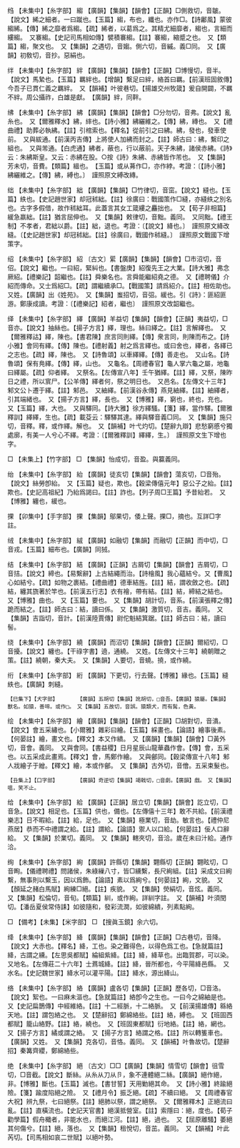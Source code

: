 <!-- { "loadSidebar": true } -->
绉	【未集中】【糸字部】	縐	【廣韻】【集韻】【韻會】【正韻】□側救切，音皺。【說文】絺之細者。一曰蹴也。【玉篇】縐，布也，纖也。亦作□。【詩鄘風】蒙彼縐絺。【傳】絺之靡者爲縐。【疏】絺者，以葛爲之。其精尤細靡者，縐也，言細而縷縐。　又褰縐。【史記司馬相如傳】襞積褰縐。【註】褰縐，縮蹙之也。　又【類篇】縐，聚文也。　又【集韻】之遇切，音媰。側六切，音縬。義□同。　又【廣韻】初敎切，音抄。惡絹也。

绊	【未集中】【糸字部】	絆	【廣韻】【集韻】【韻會】【正韻】□博慢切，音半。【說文】馬縶也。【玉篇】羈絆也。【增韻】繫足曰絆，絡首曰羈。【前漢班固敘傳】今吾子已貫仁義之羈絆。　又【韻補】叶彼巷切。【揚雄交州牧箴】爰自開闢，不羈不絆。周公攝祚，白雄是獻。　【廣韻】絆，同靽。

绋	【未集中】【糸字部】	紼	【廣韻】【集韻】【韻會】□分勿切，音弗。【說文】亂糸也。　又【爾雅釋水】紼，繂也。【詩小雅】紼纚維之。【傳】紼，縳也。　又【禮曲禮】助葬必執紼。【註】引棺索也。【釋名】從前引之曰紼。紼，發也，發車使前。　又與紱通。【前漢丙吉傳】上將使人加紼而封之。【註】師古曰：紼，繫印之組也。　又與芾通。【白虎通】紼者，蔽也，行以蔽前。天子朱紼，諸侯赤紼。《詩》云：朱紼斯皇。又云：赤紼在股。○按《詩》朱紼、赤紼皆作芾也。　又【集韻】芳未切，音費。【類篇】縕也。　【玉篇】或从茀作□，亦作綍。考證：〔【詩小雅】紼纚維之。【傳】紼，縛也。〕　謹照原文縛改縳。 

绌	【未集中】【糸字部】	絀	【廣韻】【集韻】□竹律切，音窋。【說文】縫也。【玉篇】紩也。【史記趙世家】却冠秫絀。【註】徐廣曰：戰國策作□縫，亦縫紩之別名也。古字多假借，故作秫絀耳。此蓋言其女工箴縷之麤拙也。　又【荀子非相篇】緩急嬴絀。【註】猶言屈伸也。　又【集韻】敕律切，音黜。義同。　又同黜。【禮王制】不孝者，君絀以爵。【註】絀，退也。考證：〔【說文】絳也。〕　謹照原文絳改縫。〔【史記趙世家】却冠秫絀。【註】徐廣曰，戰國作秫縫。〕　謹照原文戰國下增策字。 

绍	【未集中】【糸字部】	紹	〔古文〕綤【廣韻】【集韻】【韻會】□市沼切，音佋。【說文】繼也。一曰紹，緊糾也。【書盤庚】紹復先王之大業。【詩大雅】弗念厥紹。【禮樂記】韶繼也。【註】舜樂名也。言舜能繼紹堯之德。　又【禮聘儀】介紹而傳命。又士爲紹□。【疏】謂繼續承□。【戰國策】請爲紹介。【註】相佐助也。　又姓。【廣韻】出《姓苑》。　又【集韻】蚩招切，音弨。緩也。引《詩》：匪紹匪游。鄭康成讀。考證：〔【禮樂記】紹者，繼也〕　謹照原文改韶繼也。 

绎	【未集中】【糸字部】	繹	【廣韻】羊益切【集韻】【韻會】【正韻】夷益切，□音亦。【說文】抽絲也。【揚子方言】繹，理也。絲曰繹之。【註】言解繹也。　又【爾雅釋詁】繹，陳也。【書君陳】庶言同則繹。【傳】衆言同，則陳而布之。【詩小雅】會同有繹。【傳】陳也。【禮射義】射之爲言繹也。或曰舍也，繹者，各繹已之志也。【疏】繹，陳也。　又【詩魯頌】以車繹繹。【傳】善走也。　又山名。【詩魯頌】保有鳧繹。【傳】繹，山也。　又龜名。【周禮春官】龜人掌六龜之屬，地龜曰繹屬。【疏】仰者繹。　又祭名。【左傳宣八年】壬午猶繹。【註】繹，又祭，陳昨日之禮，所以賔尸。【公羊傳】繹者何，祭之明日也。　又邑名。【左傳文十三年】邾文公卜遷于繹。【註】邾邑。　又紬繹。【前漢谷永傳】燕見紬繹。【註】紬繹者，引其端緒也。　又【揚子方言】繹，長也。　又【博雅】繹，窮也，終也，充也。　又【玉篇】繹，大也。　又與驛同。【詩大雅】徐方繹騷。【箋】繹，當作驛。【爾雅釋訓】繹繹，生也。【疏】載芟云：驛驛其達。繹與驛音義□同。　又【集韻】施只切，音釋。釋，或作繹。解也。　又【韻補】叶弋灼切。【楚辭九辯】悲愁窮慼兮獨處廓，有美一人兮心不繹。考證：〔【爾雅釋訓】繹繹，生。〕　謹照原文生下增也字。 

□	【未集上】【竹字部】	□	【集韻】怡成切，音盈。與籯義同。

绐	【未集中】【糸字部】	紿	【廣韻】徒亥切【集韻】【韻會】蕩亥切，□音殆。【說文】絲勞卽紿。　又【玉篇】疑也，欺也。【穀梁傳僖元年】惡公子之紿。【註】欺也。【史記高祖紀】乃紿爲謁曰。【註】詐也。【列子周□王篇】予昔紿若。　又【博雅】纏也，緩也。

捰	【卯集中】【手字部】	捰	【集韻】鄔果切，倭上聲。捰□，摘也。互詳□字註。

绒	【未集中】【糸字部】	絨	【廣韻】如融切【集韻】而融切【正韻】而中切，□音戎。【玉篇】細布也。【廣韻】同狨。

结	【未集中】【糸字部】	結	【廣韻】【正韻】古屑切【集韻】【韻會】吉屑切，□音拮。【說文】締也。【易繫辭】上古結繩而治。【詩檜風】我心蘊結兮。又【曹風】心如結兮。【疏】如物之裹結。【禮曲禮】德車結旌。【註】結，謂收斂之也。【疏】結，纏其旒著於竿也。【前漢五行志】衣有襘，帶有結。【註】結，締結之結也。　又【博雅】曲也。　又【玉篇】要也。　又【集韻】胡計切，音系。【前漢張釋之傳】跪而結之。【註】師古曰：結，讀曰係。　又【集韻】激質切，音吉。義同。　又【集韻】吉詣切，音計。【前漢陸賈傳】尉佗魁結箕踞。【註】師古曰：結，讀曰髻。

绕	【未集中】【糸字部】	繞	【廣韻】而沼切【集韻】【韻會】【正韻】爾紹切，□音擾。【說文】纏也。【干祿字書】遶，通繞。　又姓。【左傳文十三年】繞朝贈之策。【註】繞朝，秦大夫。　又【集韻】人要切，音蟯。撓，或作繞。

绗	【未集中】【糸字部】	絎	【廣韻】下更切，行去聲。【博雅】緣也。【玉篇】縫紩也。【廣韻】刺縫。

	【巳集下】【犬字部】		【廣韻】五胡切【集韻】訛胡切，□音吾。【廣韻】猿屬。【集韻】獸名。如猿，善啼。或作□。　又【集韻】五故切，音誤。猿類犬，而有髯，色黃。

绘	【未集中】【糸字部】	繪	【廣韻】【集韻】【韻會】【正韻】□胡對切，音潰。【說文】會五采繡也。【小爾雅】雜彩曰繪。【玉篇】綵畫也。【論語】繪事後素。【何晏註】繪，畫文也。【釋文】本又作繢。　又【廣韻】【集韻】【韻會】□黃外切，音會。義同。　又與會同。【書益稷】日月星辰山龍華蟲作會。【傳】會，五采也。以五采成此畫焉。【釋文】會，馬鄭作繪。　又與鄶同。【穀梁傳宣十八年】邾人戕繪子于繒。【釋文】繪，本或作鄶。　又【集韻】古外切，音儈。五采束髮也。

	【丑集上】【口字部】		【廣韻】奇逆切【集韻】竭戟切，□音劇。【廣韻】戲。　又【集韻】嗢，笑不止。

给	【未集中】【糸字部】	給	【廣韻】【正韻】居立切【集韻】【韻會】訖立切，□音急。【說文】相足也。【玉篇】供也，備也。【左傳僖十三年】敢不共給。【前漢禮樂志】日不暇給。【註】給，足也。　又【集韻】極業切，音劫。敏言也。【禮仲尼燕居】恭而不中禮謂之給。【註】謂給。【論語】禦人以口給。【何晏註】佞人口辭給。　又【集韻】於業切。義同。　又【集韻】轄夾切，音洽。歲在未曰汁給。通作洽。

绚	【未集中】【糸字部】	絢	【廣韻】許縣切【集韻】翾縣切【正韻】翾眩切，□音眴。【儀禮聘禮】問諸侯，朱綠繅八寸，皆□纁繫，長尺絢組。【註】采成文曰絢繫，無事則以繫玉，因以爲飾。【論語】素以爲絢兮。【何晏註】絢，文貌。　又【顏延之赭白馬賦】絢練□絕。【註】疾貌。　又【集韻】熒絹切，音炫。義同。　又【集韻】松倫切，音旬。【類篇】紃，或作絢。詳紃字註。　又【韻補】叶須閏切。【潘岳夏侯常侍誄】如彼隨和，發彩流潤，如彼綿繢，列素點絢。

□	【備考】【未集】【米字部】	□	【搜眞玉鏡】余六切。

绛	【未集中】【糸字部】	絳	【廣韻】【集韻】【韻會】【正韻】□古巷切，音降。【說文】大赤也。【釋名】絳，工也。染之難得色，以得色爲工也。【急就篇註】絳，古謂之纁。【左思吳都賦】綸組紫絳。【註】絳，絳草也。出臨賀郡，可以染。　又地名。【左傳莊二十六年】士蔿城絳。【註】絳，晉所都也，今平陽絳邑縣。　又水名。【史記魏世家】絳水可以灌平陽。【註】絳水，源出絳山。

络	【未集中】【糸字部】	絡	【廣韻】盧各切【集韻】【正韻】歷各切，□音洛。【說文】絮也。一曰麻未漚也。【急就篇註】絡卽今之生也。一曰今之綿紬是也。　又【史記扁鵲傳】中經維絡。【註】十二經脈，十二絡脈。　又【前漢揚雄傳】緜絡天地。【註】謂包絡之也。　又【楚辭招】鄭綿絡些。【註】絡，縛也。　又【班固西都賦】籠山絡野。【註】絡，繞也。　又【班固東都賦】衍地絡。【註】絡，網也。　又【揚子方言】繘或謂之絡。　又【揚子方言】絡謂之格。【註】所以轉篗車也。　【廣韻】又姓。　又【集韻】克各切，音恪。義同。　又【韻補】叶魯故切。【楚辭招】秦篝齊纓，鄭綿絡些。

绝	【未集中】【糸字部】	絕	〔古文〕□□【廣韻】【集韻】情雪切【韻會】徂雪切，□音截。【說文】斷絲。从糸从刀从卪，象不連體絕二絲。【廣韻】絕作絕，非。【博雅】斷也。【玉篇】滅也。【書甘誓】天用勦絕其命。　又【詩小雅】終踰絕險。【箋】踰度陷絕之險。　又【禮月令】振乏絕。【疏】不續曰絕。　又【周禮春官大祝】辨九祭，七曰絕祭。【註】絕肺以祭，謂之絕祭。　又【爾雅釋木】正絕流曰亂。【註】直橫流也。【史記天官書】絕漢抵營室。【註】索隱曰：絕，度也。【荀子勸學篇】假舟檝者，非能水也，而絕江河。【註】絕，過也。　又【屈原離騷】萎絕其何傷兮。【註】絕，落也。　又【集韻】租悅切，音茁。義同。　又【韻補】叶此芮切。【司馬相如哀二世賦】以絕叶勢。

